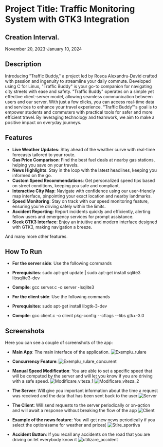 # Project Title: Traffic Monitoring System with GTK3 Integration

## Creation Interval.
November 20, 2023-January 10, 2024

## Description

Introducing "Traffic Buddy," a project led by Rosca Alexandru-David crafted with passion and ingenuity to streamline your daily commute. Developed using C for Linux, "Traffic Buddy" is your go-to companion for navigating city streets with ease and safety.
"Traffic Buddy" operates on a simple yet effective client-server model, allowing seamless communication between users and our server. With just a few clicks, you can access real-time data and services to enhance your travel experience.
"Traffic Buddy"'s goal is to empower students and commuters with practical tools for safer and more efficient travel. By leveraging technology and teamwork, we aim to make a positive impact on everyday journeys.

## Features

- **Live Weather Updates**: Stay ahead of the weather curve with real-time forecasts tailored to your route.
- **Gas Price Comparison**: Find the best fuel deals at nearby gas stations, helping you save on your travels.
- **News Highlights**: Stay in the loop with the latest headlines, keeping you informed on the go.
- **Custom Speed Recommendations**: Get personalized speed tips based on street conditions, keeping you safe and compliant.
- **Interactive City Map**: Navigate with confidence using our user-friendly map interface, pinpointing your exact location and nearby landmarks.
- **Speed Monitoring**: Stay on track with our speed monitoring feature, ensuring you're driving safely within the limits.
- **Accident Reporting**: Report incidents quickly and efficiently, alerting fellow users and emergency services for prompt assistance.
- **Sleek GTK3 Interface**: Enjoy an intuitive and modern interface designed with GTK3, making navigation a breeze.

And many more other features.

## How To Run
- **For the server side**: Use the following commands
- **Prerequisites**: sudo apt-get update | sudo apt-get install sqlite3 libsqlite3-dev
- **Compile**: gcc server.c -o server -lsqlite3

- **For the client side**:  Use the following commands
- **Prerequisites**: sudo apt-get install libgtk-3-dev
- **Compile**: gcc client.c -o client pkg-config --cflags --libs gtk+-3.0

## Screenshots

Here you can see a couple of screenshots of the app:

- **Main App**: The main interface of the application.
![Exemplu_rulare](https://github.com/AlexandruRoscaPOO/Monitorizarea_Traficului/assets/113398639/75561fbd-7e1c-45cc-8752-bf9af9a1f274)

- **Concurrency Feature**:
![Exemplu_rulare_concurent](https://github.com/AlexandruRoscaPOO/Monitorizarea_Traficului/assets/113398639/7b43e7f6-8e00-411c-821b-8f74c331bc52)

- **Manual Speed Modification**: You are able to set a specific speed that will be computed by the server and will let you know if you are driving with a safe speed.
![Modificare_viteza_1](https://github.com/AlexandruRoscaPOO/Monitorizarea_Traficului/assets/113398639/d8dcefdd-0c53-4aa7-91e7-11fda55d35d2)
![Modificare_viteza_2](https://github.com/AlexandruRoscaPOO/Monitorizarea_Traficului/assets/113398639/f6a69347-19d0-4551-9fc7-881af57765d2)
- **The Server**: Will give you important information about the time a request was received and the data that has been sent back to the user
![Server](https://github.com/AlexandruRoscaPOO/Monitorizarea_Traficului/assets/113398639/37cbd3ff-5c23-4583-a2bc-4a8dfaf4a826)
- **The Client**:  Will send requests to the server periodically or on-action and will await a response without breaking the flow of the app
![Client](https://github.com/AlexandruRoscaPOO/Monitorizarea_Traficului/assets/113398639/b5648c47-d15f-4990-9ba6-456a8d7118a7)
- **Example of the news feature**: You will get new news periodically if you select the option(same for weather and prices)
![Stire_sportiva](https://github.com/AlexandruRoscaPOO/Monitorizarea_Traficului/assets/113398639/52a62c6b-6503-4f5b-98dc-4b0f76d5b6d0)
- **Accident Button**: If you recall any accidents on the road that you are driving on let everybody know it
![utilizare_accident](https://github.com/AlexandruRoscaPOO/Monitorizarea_Traficului/assets/113398639/2fb03abc-b593-4bb9-8635-47a7d5a6ae5c)



